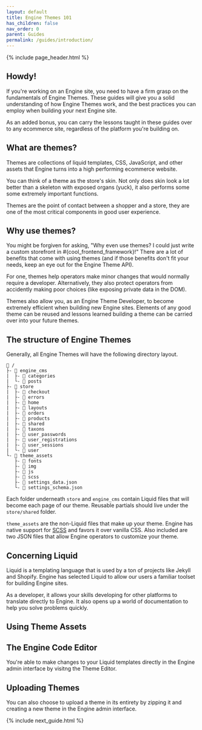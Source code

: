 ```yaml
---
layout: default
title: Engine Themes 101
has_children: false
nav_order: 0
parent: Guides
permalink: /guides/introduction/
---
```


{% include page_header.html %}

## Howdy!

If you're working on an Engine site, you need to have a firm grasp on the
fundamentals of Engine Themes. These guides will give you a solid understanding
of how Engine Themes work, and the best practices you can employ when building
your next Engine site.

As an added bonus, you can carry the lessons taught in these guides over to any
ecommerce site, regardless of the platform you're building on.

## What are themes?

Themes are collections of liquid templates, CSS, JavaScript, and other assets
that Engine turns into a high performing ecommerce website. 

You can think of a theme as the store's skin. Not only does skin look a lot
better than a skeleton with exposed organs (yuck), it also performs some
some extremely important functions.

Themes are the point of contact between a shopper and a store, they are one of
the most critical components in good user experience.

## Why use themes?

You might be forgiven for asking, "Why even use themes? I could just write a
custom storefront in #{cool_frontend_framework}!" There are a lot of benefits
that come with using themes (and if those benefits don't fit your needs, keep
an eye out for the Engine Theme API).

For one, themes help operators make minor changes that would normally require
a developer. Alternatively, they also protect operators from accidently making
poor choices (like exposing private data in the DOM).

Themes also allow you, as an Engine Theme Developer, to become extremely
efficient when building new Engine sites. Elements of any good theme can be
reused and lessons learned building a theme can be carried over into your
future themes.

## The structure of Engine Themes

Generally, all Engine Themes will have the following directory layout. 

```text
📂 /
├- 📂 engine_cms
|  ├- 📂 categories
|  └- 📂 posts
├- 📂 store
|  ├- 📂 checkout
|  ├- 📂 errors
|  ├- 📂 home
|  ├- 📂 layouts
|  ├- 📂 orders
|  ├- 📂 products
|  ├- 📂 shared
|  ├- 📂 taxons
|  ├- 📂 user_passwords
|  ├- 📂 user_registrations
|  ├- 📂 user_sessions
|  └- 📂 user
└- 📂 theme_assets
   ├- 📂 fonts
   ├- 📂 img
   ├- 📂 js
   ├- 📂 scss
   ├- 📄 settings_data.json
   └- 📄 settings_schema.json
```

Each folder underneath `store` and `engine_cms` contain Liquid files that
will become each page of our theme. Reusable partials should live under the
`store/shared` folder.

`theme_assets` are the non-Liquid files that make up your theme. Engine has
native support for [SCSS](https://sass-lang.com/) and favors it over vanilla
CSS. Also included are two JSON files that allow Engine operators to customize
your theme.

## Concerning Liquid

Liquid is a templating language that is used by a ton of projects like Jekyll
and Shopify. Engine has selected Liquid to allow our users a familiar toolset
for building Engine sites.

As a developer, it allows your skills developing for other platforms to
translate directly to Engine. It also opens up a world of documentation to help
you solve problems quickly.

## Using Theme Assets

<!-- TODO: Revist this section -->

## The Engine Code Editor

You're able to make changes to your Liquid templates directly in the Engine
admin interface by visitng the Theme Editor.

## Uploading Themes

You can also choose to upload a theme in its entirety by zipping it and
creating a new theme in the Engine admin interface.

{% include next_guide.html %}